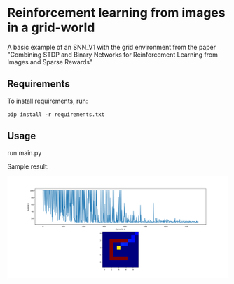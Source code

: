 # Reinforcement learning from images in a grid-world

A basic example of an SNN_V1 with the grid environment from the paper "Combining STDP and Binary Networks for Reinforcement Learning from Images and Sparse Rewards"


## Requirements

To install requirements, run:

```setup
pip install -r requirements.txt
```

## Usage
run main.py

Sample result:
<p align="center">
<img src="sample.png">
</p>

